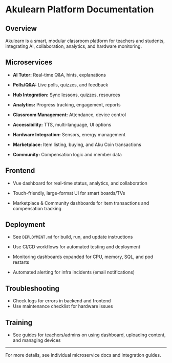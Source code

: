 # Akulearn Platform Documentation

## Overview
Akulearn is a smart, modular classroom platform for teachers and students, integrating AI, collaboration, analytics, and hardware monitoring.

## Microservices
- **AI Tutor:** Real-time Q&A, hints, explanations
- **Polls/Q&A:** Live polls, quizzes, and feedback
- **Hub Integration:** Sync lessons, quizzes, resources
- **Analytics:** Progress tracking, engagement, reports
- **Classroom Management:** Attendance, device control
- **Accessibility:** TTS, multi-language, UI options
- **Hardware Integration:** Sensors, energy management

- **Marketplace:** Item listing, buying, and Aku Coin transactions
- **Community:** Compensation logic and member data

## Frontend
- Vue dashboard for real-time status, analytics, and collaboration
- Touch-friendly, large-format UI for smart boards/TVs

- Marketplace & Community dashboards for item transactions and compensation tracking

## Deployment
- See `DEPLOYMENT.md` for build, run, and update instructions
- Use CI/CD workflows for automated testing and deployment

- Monitoring dashboards expanded for CPU, memory, SQL, and pod restarts
- Automated alerting for infra incidents (email notifications)

## Troubleshooting
- Check logs for errors in backend and frontend
- Use maintenance checklist for hardware issues

## Training
- See guides for teachers/admins on using dashboard, uploading content, and managing devices

---
For more details, see individual microservice docs and integration guides.
